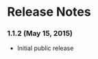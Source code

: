 <!--
# 
# Copyright 2015 Intel Corporation
# 
# Licensed under the Apache License, Version 2.0 (the "License"); you may not use this file 
# except in compliance with the License. You may obtain a copy of the License at
# 
#        http://www.apache.org/licenses/LICENSE-2.0
# 
# Unless required by applicable law or agreed to in writing, software distributed under the 
# License is distributed on an "AS IS" BASIS, WITHOUT WARRANTIES OR CONDITIONS OF ANY KIND, 
# either express or implied. See the License for the specific language governing permissions 
# and limitations under the License
# 
# -->
# Release Notes

### 1.1.2 (May 15, 2015)
* Initial public release